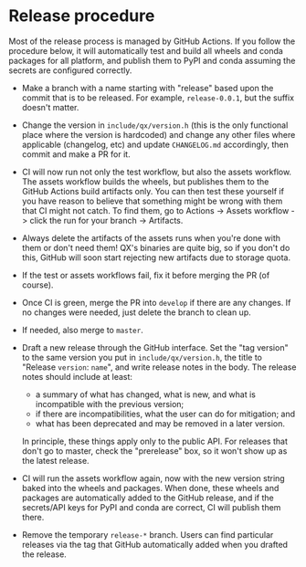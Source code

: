 Release procedure
=================

Most of the release process is managed by GitHub Actions. If you follow the
procedure below, it will automatically test and build all wheels and conda
packages for all platform, and publish them to PyPI and conda assuming the
secrets are configured correctly.

 - Make a branch with a name starting with "release" based upon the commit that
   is to be released. For example, `release-0.0.1`, but the suffix doesn't
   matter.

 - Change the version in `include/qx/version.h` (this is the only functional
   place where the version is hardcoded) and change any other files where
   applicable (changelog, etc) and update `CHANGELOG.md` accordingly, then
   commit and make a PR for it.

 - CI will now run not only the test workflow, but also the assets workflow.
   The assets workflow builds the wheels, but publishes them to the GitHub
   Actions build artifacts only. You can then test these yourself if you have
   reason to believe that something might be wrong with them that CI might not
   catch. To find them, go to Actions -> Assets workflow -> click the run for
   your branch -> Artifacts.

 - Always delete the artifacts of the assets runs when you're done with them
   or don't need them! QX's binaries are quite big, so if you don't do
   this, GitHub will soon start rejecting new artifacts due to storage quota.

 - If the test or assets workflows fail, fix it before merging the PR (of
   course).

 - Once CI is green, merge the PR into `develop` if there are any changes.
   If no changes were needed, just delete the branch to clean up.

 - If needed, also merge to `master`.

 - Draft a new release through the GitHub interface. Set the "tag version"
   to the same version you put in `include/qx/version.h`, the title to
   "Release `version`: `name`", and write release notes in the body. The
   release notes should include at least:

    - a summary of what has changed, what is new, and what is incompatible
      with the previous version;
    - if there are incompatibilities, what the user can do for mitigation;
      and
    - what has been deprecated and may be removed in a later version.

   In principle, these things apply only to the public API. For releases that
   don't go to master, check the "prerelease" box, so it won't show up as the
   latest release.

 - CI will run the assets workflow again, now with the new version string baked
   into the wheels and packages. When done, these wheels and packages are
   automatically added to the GitHub release, and if the secrets/API keys for
   PyPI and conda are correct, CI will publish them there.

 - Remove the temporary `release-*` branch. Users can find particular releases
   via the tag that GitHub automatically added when you drafted the release.
